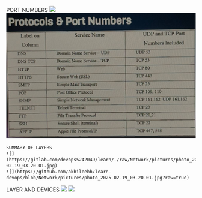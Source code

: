PORT NUMBERS
![](https://gitlab.com/devops5242049/learn/-/raw/Network/pictures/photo_2025-02-19_03-19-58.jpg)
![](https://github.com/akhileehh/learn-devops/blob/Network/pictures/photo_2025-02-19_03-19-58.jpg?raw=true)

``````
SUMMARY OF LAYERS
![](https://gitlab.com/devops5242049/learn/-/raw/Network/pictures/photo_2025-02-19_03-20-01.jpg)
![](https://github.com/akhileehh/learn-devops/blob/Network/pictures/photo_2025-02-19_03-20-01.jpg?raw=true)
```````
LAYER AND DEVICES
![](https://gitlab.com/devops5242049/learn/-/raw/Network/pictures/photo_2025-02-19_03-20-03.jpg)
![](https://github.com/akhileehh/learn-devops/blob/Network/pictures/photo_2025-02-19_03-20-03.jpg?raw=true)
